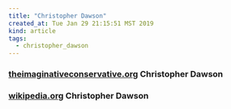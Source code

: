 ```yaml
---
title: "Christopher Dawson"
created_at: Tue Jan 29 21:15:51 MST 2019
kind: article
tags:
  - christopher_dawson
---
```


<h3>
  <a href="https://theimaginativeconservative.org/category/the-imaginative-conservative/christopher-dawson" target="_blank">theimaginativeconservative.org</a>
  Christopher Dawson
</h3>

<h3>
  <a href="https://en.wikipedia.org/wiki/Christopher_Dawson" target="_blank">wikipedia.org</a>
  Christopher Dawson
</h3>

<!--
html boilerplate fragments
<a href="" target="_blank"></a>
<a name=""></a>
<img src="" width="400px">
<ul>
  <li></li>
  <li><a href="" target="_blank"></a></li>
</ul>
<pre>
</pre>
<p style="margin-bottom: 2em;"></p>
<hr style="border: 0; height: 3px; background: #333; background-image: linear-gradient(to right, #ccc, #333, #ccc);">
<pre><code>
</code></pre>
<math xmlns='http://www.w3.org/1998/Math/MathML' display='block'>
</math>
:-->
